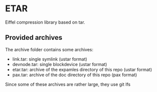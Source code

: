 # ETAR
Eiffel compression library based on tar.

## Provided archives
The archive folder contains some archives:
* link.tar: single symlink (ustar format)
* devnode.tar: single blockdevice (ustar format)
* etar.tar: archive of the expamles directory of this repo (ustar format)
* pax.tar: archive of the doc directory of this repo (pax format)

Since some of these archives are rather large, they use git lfs
